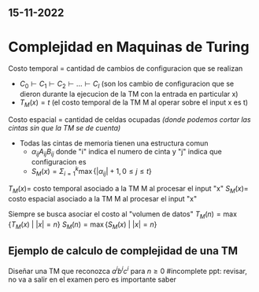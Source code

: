 15-11-2022
---
# Complejidad en Maquinas de Turing

Costo temporal = cantidad de cambios de configuracion que se realizan
- $C_0 \vdash C_1 \vdash C_2 \vdash ... \vdash C_I$ (son los cambio de configuracion que se dieron durante la ejecucion de la TM con la entrada en particular x)
- $T_M(x) = t$ (el costo temporal de la TM M al operar sobre el input x es t)

Costo espacial = cantidad de celdas ocupadas *(donde podemos cortar las cintas sin que la TM se de cuenta)*
- Todas las cintas de memoria tienen una estructura comun
	- $\alpha_{ij}A_{ij}B_{ij}$ donde "i" indica el numero de cinta y "j" indica que configuracion es
	- $S_M(x) = \Sigma_{i = 1}^k \max\{|\alpha_{ij}| + 1, 0 \le j \le t\}$

$T_M(x) =$ costo temporal asociado a la TM M al procesar el input "x"
$S_M(x) =$ costo espacial asociado a la TM M al procesar el input "x"

Siempre se busca asociar el costo al "volumen de datos"
$T_M(n) = \max\{T_M(x) \ | \ |x| = n\}$
$S_M(n) = \max\{S_M(x) \ | \ |x| = n\}$

## Ejemplo de calculo de complejidad de una TM
Diseñar una TM que reconozca $a^ib^ic^i$ para $n \ge 0$
#incomplete ppt: revisar, no va a salir en el examen pero es importante saber

